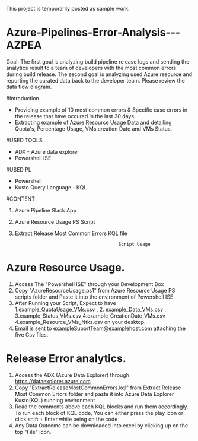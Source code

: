 This project is temporarily posted as sample work. 

# Azure-Pipelines-Error-Analysis---AZPEA

Goal: The first goal is analyzing build pipeline release logs and sending the analytics result to a team of developers with the most common errors during build release. The second goal is analyzing used Azure resource and reporting the curated data back to the developer team.  Please review the data flow diagram. 

#Introduction  
  *  Providing example of 10 most common errors & Specific case errors in the release that have occured in the last 30 days. 
  *  Extracting example of Azure Resource Usage Data and  detailing Quota's, Percentage Usage, VMs creation Date and VMs Status. 
  
#USED TOOLS 
  *  ADX - Azure data explorer  
  *  Powershell ISE 

#USED PL
  *  Powershell
  *  Kusto Query Language - KQL 

#CONTENT 
1. Azure Pipeline Slack App 
2. Azure Resource Usage PS Script
3. Extract Release Most Common Errors KQL file  

                                              Script Usage

# Azure Resource Usage.
1. Access The "Powershell ISE" through your Development Box 
2. Copy  "AzureResourceUsage.ps1" from Azure Resource Usage PS scripts  folder and Paste it into the environment of Powershell ISE. 
3. After Running your Script, Expect to have 1.example_QuotaUsage_VMs.csv , 2. example_Data_VMs.csv , 3.example_Status_VMs.csv 4.example_CreationDate_VMs.csv 4.example_Resource_VMs_Ntks.csv on your desktop.
5. Email is sent to exampleSuportTeam@examplehost.com attaching the five Csv files.   

# Release Error analytics.
1. Access the ADX (Azure Data Explorer) through https://dataexplorer.azure.com 
2. Copy "ExtractReleaseMostCommonErrors.kql"  from Extract Release Most Common Errors folder and  paste it into Azure Data Explorer Kusto(KQL) running environment
3. Read the comments above each KQL blocks and run them accordingly. To run each block of KQL code, You can either press the play icon or click shift + Enter while being on the code
4. Any Data Outcome can be downloaded into excel by clicking up on the top "File" Icon. 
